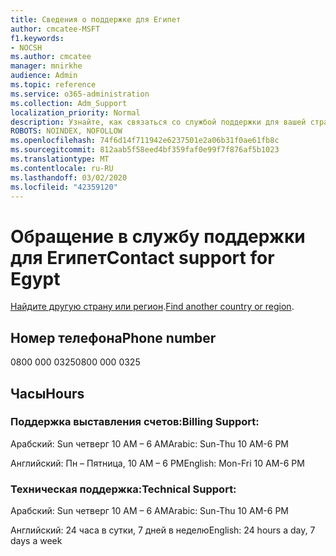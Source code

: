 ```yaml
---
title: Сведения о поддержке для Египет
author: cmcatee-MSFT
f1.keywords:
- NOCSH
ms.author: cmcatee
manager: mnirkhe
audience: Admin
ms.topic: reference
ms.service: o365-administration
ms.collection: Adm_Support
localization_priority: Normal
description: Узнайте, как связаться со службой поддержки для вашей страны или региона.
ROBOTS: NOINDEX, NOFOLLOW
ms.openlocfilehash: 74f6d14f711942e6237501e2a06b31f0ae61fb8c
ms.sourcegitcommit: 812aab5f58eed4bf359faf0e99f7f876af5b1023
ms.translationtype: MT
ms.contentlocale: ru-RU
ms.lasthandoff: 03/02/2020
ms.locfileid: "42359120"
---
```

# <a name="contact-support-for-egypt"></a><span data-ttu-id="f2541-103">Обращение в службу поддержки для Египет</span><span class="sxs-lookup"><span data-stu-id="f2541-103">Contact support for Egypt</span></span>

<span data-ttu-id="f2541-104">[Найдите другую страну или регион](../contact-support-for-business-products.md).</span><span class="sxs-lookup"><span data-stu-id="f2541-104">[Find another country or region](../contact-support-for-business-products.md).</span></span>

## <a name="phone-number"></a><span data-ttu-id="f2541-105">Номер телефона</span><span class="sxs-lookup"><span data-stu-id="f2541-105">Phone number</span></span>
<span data-ttu-id="f2541-106">0800 000 0325</span><span class="sxs-lookup"><span data-stu-id="f2541-106">0800 000 0325</span></span>

## <a name="hours"></a><span data-ttu-id="f2541-107">Часы</span><span class="sxs-lookup"><span data-stu-id="f2541-107">Hours</span></span>
### <a name="billing-support"></a><span data-ttu-id="f2541-108">Поддержка выставления счетов:</span><span class="sxs-lookup"><span data-stu-id="f2541-108">Billing Support:</span></span>

<span data-ttu-id="f2541-109">Арабский: Sun четверг 10 AM – 6 AM</span><span class="sxs-lookup"><span data-stu-id="f2541-109">Arabic: Sun-Thu 10 AM-6 PM</span></span>

<span data-ttu-id="f2541-110">Английский: Пн – Пятница, 10 AM – 6 PM</span><span class="sxs-lookup"><span data-stu-id="f2541-110">English: Mon-Fri 10 AM-6 PM</span></span>

### <a name="technical-support"></a><span data-ttu-id="f2541-111">Техническая поддержка:</span><span class="sxs-lookup"><span data-stu-id="f2541-111">Technical Support:</span></span>

<span data-ttu-id="f2541-112">Арабский: Sun четверг 10 AM – 6 AM</span><span class="sxs-lookup"><span data-stu-id="f2541-112">Arabic: Sun-Thu 10 AM-6 PM</span></span>

<span data-ttu-id="f2541-113">Английский: 24 часа в сутки, 7 дней в неделю</span><span class="sxs-lookup"><span data-stu-id="f2541-113">English: 24 hours a day, 7 days a week</span></span>
